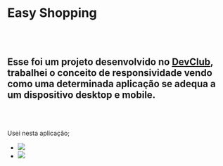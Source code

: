 <h1>Easy Shopping</h1>
<br>
<br>
<h2>
  Esse foi um projeto desenvolvido no <a href="https://rodolfomori.com.br">DevClub</a>, trabalhei o conceito de responsividade vendo como uma determinada aplicação se adequa a um dispositivo desktop e mobile.
</h2>
<br>
<br>

<p>Usei nesta aplicação;</p>

- <img src="https://img.shields.io/badge/HTML5-E34F26?style=for-the-badge&logo=html5&logoColor=white">
- <img src="https://img.shields.io/badge/CSS3-1572B6?style=for-the-badge&logo=css3&logoColor=white">

